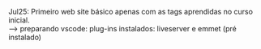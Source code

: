 Jul25: Primeiro web site básico apenas com as tags aprendidas no curso inicial. 
<br/>
    --> preparando vscode: plug-ins instalados: liveserver e emmet (pré instalado)